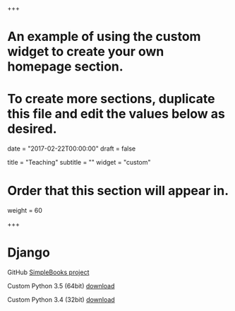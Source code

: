 +++
# An example of using the custom widget to create your own homepage section.
# To create more sections, duplicate this file and edit the values below as desired.

date = "2017-02-22T00:00:00"
draft = false

title = "Teaching"
subtitle = ""
widget = "custom"

# Order that this section will appear in.
weight = 60

+++

# Django

GitHub [SimpleBooks project](https://github.com/marcinkaw/SimpleBooks)

Custom Python 3.5 (64bit) [download](http://kawalerowicz.net/uni/Python35.zip)

Custom Python 3.4 (32bit) [download](http://kawalerowicz.net/uni/Python34.zip)